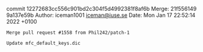 commit 12272683cc556c901bd2c304f5d4992381f8af6b
Merge: 21f556149 9a137e59b
Author: iceman1001 <iceman@iuse.se>
Date:   Mon Jan 17 22:52:14 2022 +0100

    Merge pull request #1558 from Phil242/patch-1
    
    Update mfc_default_keys.dic

